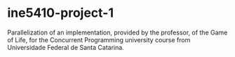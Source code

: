 # ine5410-project-1
Parallelization of an implementation, provided by the professor, of the Game of Life, for the Concurrent Programming university course from Universidade Federal de Santa Catarina.
